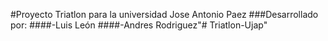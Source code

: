 #Proyecto Triatlon para la universidad Jose Antonio Paez
###Desarrollado por:
####-Luis León
####-Andres Rodriguez"# Triatlon-Ujap" 
